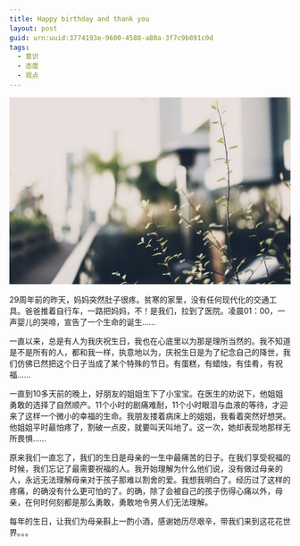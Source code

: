 ```yaml
---
title: Happy birthday and thank you
layout: post
guid: urn:uuid:3774193e-9600-4588-a80a-3f7c9b891c0d
tags:
  - 意识
  - 态度
  - 观点
---
```



[![](/media/files/2008/08/11/srkl.png)](https://bolg-1257385283.cos.ap-chengdu.myqcloud.com/2008/08/11/srkl.png)

29周年前的昨天，妈妈突然肚子很疼。贫寒的家里，没有任何现代化的交通工具。爸爸推着自行车，一路把妈妈，不！是我们，拉到了医院。凌晨01：00，一声婴儿的哭啼，宣告了一个生命的诞生……
   
一直以来，总是有人为我庆祝生日，我也在心底里以为那是理所当然的。我不知道是不是所有的人，都和我一样，执意地以为，庆祝生日是为了纪念自己的降世，我们仿佛已然把这个日子当成了某个特殊的节日。有蛋糕，有蜡烛，有佳肴，有祝福……
   
一直到10多天前的晚上，好朋友的姐姐生下了小宝宝。在医生的劝说下，他姐姐勇敢的选择了自然顺产。11个小时的剧痛难耐，11个小时眼泪与血液的等待，才迎来了这样一个微小的幸福的生命。我朋友搂着病床上的姐姐，我看着突然好想哭。他姐姐平时最怕疼了，割破一点皮，就要叫天叫地了。这一次，她却表现地那样无所畏惧……
   
原来我们一直忘了，我们的生日是母亲的一生中最痛苦的日子。在我们享受祝福的时候，我们忘记了最需要祝福的人。我开始理解为什么他们说，没有做过母亲的人，永远无法理解母亲对于孩子那难以割舍的爱。我想我明白了。经历过了这样的疼痛，的确没有什么更可怕的了。的确，除了会被自己的孩子伤得心痛以外，母亲，在何时何刻都是那么勇敢，勇敢地令男人们无法理解。
   
每年的生日，让我们为母亲斟上一酌小酒，感谢她历尽艰辛，带我们来到这花花世界。。。